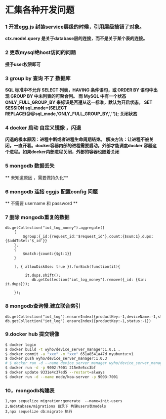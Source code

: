 # 汇集各种开发问题
### 1 开发egg.js 封装service层级的时候，引用层级搞错了对象。
**ctx.model.query 是关于database层的连接，而不是关于某个表的连接。**
<br/>
### 2 更改mysql绝host访问的问题
**授予user权限即可**
### 3 group by 查询 不了 数据库
**SQL 标准中不允许 SELECT 列表，HAVING 条件语句，或 ORDER BY 语句中出现 GROUP BY 中未列表的可聚合列。**
**而 MySQL 中有一个状态 ONLY_FULL_GROUP_BY 来标识是否遵从这一标准，默认为开启状态。**
**SET SESSION sql_mode=(SELECT REPLACE(@@sql_mode,'ONLY_FULL_GROUP_BY,','')); 关闭状态**

### 4 docker 启动 自定义镜像 ，闪退
**闪退的根本原因：进程中断或者进程生命周期结束。**
**解决方法：让进程不被关闭，一直开着。docker容器内部的进程需要启动，外部才能调度docker 容器这个进程。如果docker内部进程关闭，外部的容器也随着关闭**

### 5 mongodb 数据丢失
** 未知道原因 ，需要做持久化**

### 6 mongodb 连接 eggjs 配置config 问题
** 不需要 username 和 password **

### 7 删除 mongodb重复的数据
```
db.getCollection("iot_log_money").aggregate([
    {
        $group:{_id:{request_id:'$request_id'},count:{$sum:1},dups:{$addToSet:'$_id'}}
    },
    {
        $match:{count:{$gt:1}}
    }

    ], { allowDiskUse: true }).forEach(function(it){

         it.dups.shift();
            db.getCollection("iot_log_money").remove({_id: {$in: it.dups}});

    });
```

### 8 mongodb查询慢.建立联合索引
```
db.getCollection("iot_log").ensureIndex({productKey:-1,deviceName:-1,status:-1})
db.getCollection("iot_log").ensureIndex({productKey:-1,status:-1})
```
### 9.docker hub 提交镜像 

```bash
$ docker login
$ docker build -t wyho/device_server_manager:1.0.1 .
$ docker commit -a "xxx" -m "xxx" 651a8541a47d myubuntu:v1
$ docker push wyho/device_server_manager:1.0.3
# $ docker run -d --name device_server_manager wyho/device_server_manager:1.0.3 -p 9003:7001
$ docker run -d -p 9002:7001 215e8e5cc3bf
$ docker update 9331e4c37ed5 --restart=always
$ docker run -d --name node/koa-server -p 9003:7001
```
### 10，mongodb构建表
```
1,npx sequelize migration:generate  --name=init-users  
2,在database/migrations 目录下 构建users表models
3,npx sequelize db:migrate 执行
```

